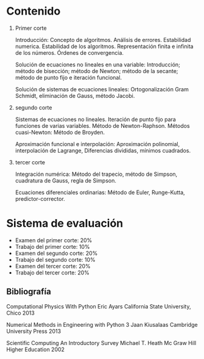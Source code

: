# Contenido

1. Primer corte

   Introducción: Concepto de algoritmos. Análisis de errores. Estabilidad numerica. Estabilidad de los algoritmos. Representación finita e infinita de los números. Órdenes de convergencia.

   Solución de ecuaciones no lineales en una variable: Introducción; método de bisección; método de Newton; método de la secante; método de punto fijo e iteración funcional.
   
   Solución de sistemas de ecuaciones lineales: Ortogonalización Gram Schmidt, eliminación de Gauss, método Jacobi.

2. segundo corte

   Sistemas de ecuaciones no lineales. Iteración de punto fijo para funciones de varias variables. Método de Newton-Raphson. Métodos cuasi-Newton: Método de Broyden.

   Aproximación funcional e interpolación: Aproximación polinomial, interpolación de Lagrange, Diferencias divididas, mínimos cuadrados.

3. tercer corte

   Integración numérica: Método del trapecio, método de Simpson, cuadratura de Gauss, regla de Simpson.

   Ecuaciones diferenciales ordinarias: Método de Euler, Runge-Kutta, predictor-corrector.


# Sistema de evaluación

* Examen del primer corte: 20%
* Trabajo del primer corte: 10%
* Examen del segundo corte: 20%
* Trabajo del segundo corte: 10%
* Examen del tercer corte: 20%
* Trabajo del tercer corte: 20%

## Bibliografía

Computational Physics With Python
Eric Ayars
California State University, Chico
2013

Numerical Methods in Engineering with Python 3
Jaan Kiusalaas
Cambridge University Press
2013

Scientific Computing
An Introductory Survey
Michael T. Heath
Mc Graw Hill Higher Education
2002



